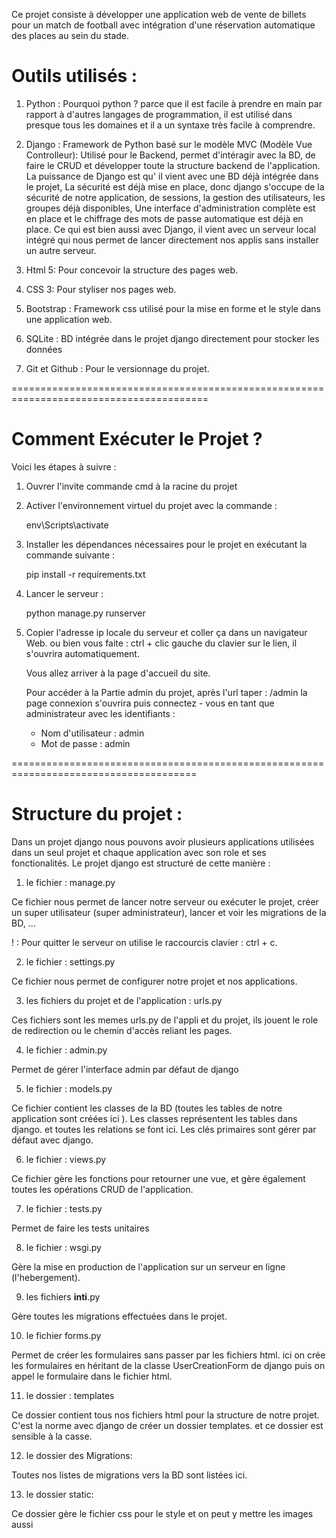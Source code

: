 Ce projet consiste à développer une application web de vente de billets pour un match de football avec intégration d'une réservation automatique des places au sein du stade.

Outils utilisés :
=================

1. Python : Pourquoi python ? parce que il est facile à prendre en main par rapport à d'autres langages de programmation, il est utilisé dans presque tous les domaines et il a un syntaxe très facile à comprendre.

2. Django : Framework de Python basé sur le modèle MVC (Modèle Vue Controlleur): Utilisé pour le Backend, permet d'intéragir avec la BD, de faire le CRUD et développer toute la structure backend de l'application. La puissance de Django est qu' il vient avec une BD déjà intégrée dans le projet, La sécurité est déjà mise en place, donc django s'occupe de la sécurité de notre application, de sessions, la gestion des utilisateurs, les groupes déjà disponibles, Une interface d'administration complète est en place et le chiffrage des mots de passe automatique est déjà en place. Ce qui est bien aussi avec Django, il vient avec un serveur local intégré qui nous permet de lancer directement nos applis sans installer un autre serveur.

3. Html 5: Pour concevoir la structure des pages web.

4. CSS 3: Pour styliser nos pages web.

5. Bootstrap : Framework css utilisé pour la mise en forme et le style dans une application web.

6. SQLite : BD intégrée dans le projet django directement pour stocker les données

7. Git et Github : Pour le versionnage du projet.


========================================================================================


Comment Exécuter le Projet ?
============================

Voici les étapes à suivre :

1. Ouvrer l'invite commande cmd à la racine du projet
2. Activer l'environnement virtuel du projet avec la commande :

    env\Scripts\activate

3. Installer les dépendances nécessaires pour le projet en exécutant la commande suivante :

    pip install -r requirements.txt

4. Lancer le serveur :

    python manage.py runserver

5. Copier l'adresse ip locale du serveur et coller ça dans un navigateur Web. ou bien vous faite : ctrl + clic gauche du clavier sur le lien, il s'ouvrira automatiquement.

    Vous allez arriver à la page d'accueil du site.

    Pour accéder à la Partie admin du projet, après l'url taper : /admin
    la page connexion s'ouvrira puis connectez - vous en tant que administrateur avec les identifiants :
    - Nom d'utilisateur : admin
    - Mot de passe : admin

======================================================================================

Structure du projet :
=====================

Dans un projet django nous pouvons avoir plusieurs applications utilisées dans un seul projet et chaque application avec son role et ses fonctionalités. Le projet django est structuré de cette manière :

1. le fichier : manage.py

Ce fichier nous permet de lancer notre serveur ou exécuter le projet, créer un super utilisateur (super administrateur), lancer et voir les migrations de la BD, ...

! : Pour quitter le serveur on utilise le raccourcis clavier : ctrl + c.

2. le fichier : settings.py

Ce fichier nous permet de configurer notre projet et nos applications.

3. les fichiers du projet et de l'application : urls.py

Ces fichiers sont les memes urls.py de l'appli et du projet, ils jouent le role de redirection ou le chemin d'accès reliant les pages.

4. le fichier : admin.py

Permet de gérer l'interface admin par défaut de django

5. le fichier : models.py

Ce fichier contient les classes de la BD (toutes les tables de notre application sont créées ici ). Les classes représentent les tables dans django. et toutes les relations se font ici. Les clés primaires sont gérer par défaut avec django.

6. le fichier : views.py

Ce fichier gère les fonctions pour retourner une vue, et gère également toutes les opérations CRUD de l'application.

7. le fichier : tests.py

Permet de faire les tests unitaires

8. le fichier : wsgi.py

Gère la mise en production de l'application sur un serveur en ligne (l'hebergement).

9. les fichiers __inti__.py

Gère toutes les migrations effectuées dans le projet.

10. le fichier forms.py 

Permet de créer les formulaires sans passer par les fichiers html. ici on crée les formulaires en héritant de la classe UserCreationForm de django puis on appel le formulaire dans le fichier html.

11. le dossier : templates

Ce dossier contient tous nos fichiers html pour la structure de notre projet. C'est la norme avec django de créer un dossier templates. et ce dossier est sensible à la casse.

12. le dossier des Migrations:

Toutes nos listes de migrations vers la BD sont listées ici. 

13. le dossier static:

Ce dossier gère le fichier css pour le style et on peut y mettre les images aussi




